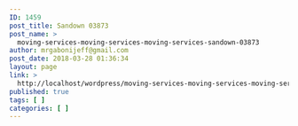 ```yaml
---
ID: 1459
post_title: Sandown 03873
post_name: >
  moving-services-moving-services-moving-services-sandown-03873
author: mrgabonijeff@gmail.com
post_date: 2018-03-28 01:36:34
layout: page
link: >
  http://localhost/wordpress/moving-services-moving-services-moving-services-sandown-03873/
published: true
tags: [ ]
categories: [ ]
---
```

